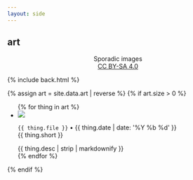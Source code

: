 ```yaml
---
layout: side
---
```


## art

<p style="text-align: center">Sporadic images<br>
<a rel="license" href="http://creativecommons.org/licenses/by-sa/4.0/" title="Creative Commons Attribution-ShareAlike 4.0 International License">CC BY-SA 4.0</a></p>

{% include back.html %}

{% assign art = site.data.art | reverse %}
{% if art.size > 0 %}
<ul id="art">
  {% for thing in art %}
  <li>
    <a href="/art/{{ thing.file }}"><img src="/art/{{ thing.file }}"></a>
    <p><code>{{ thing.file }}</code> • {{ thing.date | date: '%Y %b %d' }}<br><a href="/art/{{ thing.file }}" download><i class="fas w-file-download"></i></a> {{ thing.short }}</p>
    {{ thing.desc | strip | markdownify }}
  </li>
  {% endfor %}
</ul>
{% endif %}
